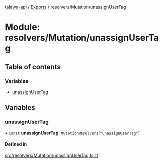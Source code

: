 [talawa-api](../README.md) / [Exports](../modules.md) / resolvers/Mutation/unassignUserTag

# Module: resolvers/Mutation/unassignUserTag

## Table of contents

### Variables

- [unassignUserTag](resolvers_Mutation_unassignUserTag.md#unassignusertag)

## Variables

### unassignUserTag

• `Const` **unassignUserTag**: [`MutationResolvers`](types_generatedGraphQLTypes.md#mutationresolvers)[``"unassignUserTag"``]

#### Defined in

[src/resolvers/Mutation/unassignUserTag.ts:11](https://github.com/PalisadoesFoundation/talawa-api/blob/9cb91bb/src/resolvers/Mutation/unassignUserTag.ts#L11)
